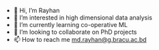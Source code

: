 - 👋 Hi, I’m Rayhan
- 👀 I’m interested in high dimensional data analysis
- 🌱 I’m currently learning co-operative ML
- 💞️ I’m looking to collaborate on PhD projects
- 📫 How to reach me md.rayhan@g.bracu.ac.bd

<!---
importrayhan/importrayhan is a ✨ special ✨ repository because its `README.md` (this file) appears on your GitHub profile.
You can click the Preview link to take a look at your changes.
--->
